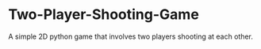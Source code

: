 # Two-Player-Shooting-Game
A simple 2D python game that involves two players shooting at each other.
